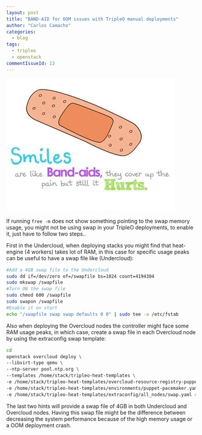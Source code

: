 ```yaml
---
layout: post
title: "BAND-AID for OOM issues with TripleO manual deployments"
author: "Carlos Camacho"
categories:
  - blog
tags:
  - tripleo
  - openstack
commentIssueId: 13
---
```

![](/static/bandaid.jpg)

If running `free -m` does not show something pointing
to the swap memory usage, you might not be using swap
in your TripleO deployments, to enable it, just have
to follow two steps..

First in the Undercloud, when deploying stacks you might find
that heat-engine (4 workers) takes lot of RAM, in this
case for specific usage peaks can be useful to have a
swap file like (Undercloud):

```bash
#Add a 4GB swap file to the Undercloud
sudo dd if=/dev/zero of=/swapfile bs=1024 count=4194304
sudo mkswap /swapfile
#Turn ON the swap file
sudo chmod 600 /swapfile
sudo swapon /swapfile
#Enable it on start
echo "/swapfile swap swap defaults 0 0" | sudo tee -a /etc/fstab
```

Also when deploying the Overcloud nodes the controller might face
some RAM usage peaks, in which case, create a swap file in each
Overcloud node by using the extraconfig swap template:

```bash
cd
openstack overcloud deploy \
--libvirt-type qemu \
--ntp-server pool.ntp.org \
--templates /home/stack/tripleo-heat-templates \
-e /home/stack/tripleo-heat-templates/overcloud-resource-registry-puppet.yaml \
-e /home/stack/tripleo-heat-templates/environments/puppet-pacemaker.yaml \
-e /home/stack/tripleo-heat-templates/extraconfig/all_nodes/swap.yaml #This one!!
```

The last two hints will provide a swap file of 4GB in
both Undercloud and Overcloud nodes.
Having this swap file might be the difference between
decreasing the system performance because of the
high memory usage or a OOM deployment crash.
